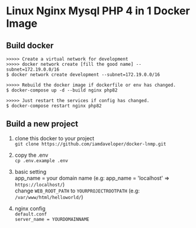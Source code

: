 # Linux Nginx Mysql PHP 4 in 1 Docker Image

## Build docker 
```
>>>>> Create a virtual network for development
>>>>> docker network create [fill the good name] --subnet=172.19.0.0/16
$ docker network create development --subnet=172.19.0.0/16

>>>>> Rebuild the docker image if dockerfile or env has changed.
$ docker-compose up -d --build nginx php82

>>>>> Just restart the services if config has changed.
$ docker-compose restart nginx php82
```

## Build a new project

1. clone this docker to your project  
`git clone https://github.com/iamdaveloper/docker-lnmp.git`

2. copy the .env  
`cp .env.example .env`

3. basic setting  
app_name = your domain name  (e.g: app_name = 'localhost' => `https://localhost/`)  
change `WEB_ROOT_PATH` to `YOURPROJECTROOTPATH`  (e.g: `/var/www/html/helloworld/`)  

4. nginx config  
`default.conf`  
`server_name = YOURDOMAINNAME`